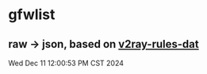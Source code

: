 # gfwlist
## raw -> json, based on [v2ray-rules-dat](https://github.com/Loyalsoldier/v2ray-rules-dat)
Wed Dec 11 12:00:53 PM CST 2024

